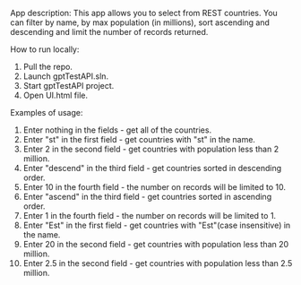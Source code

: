 App description:
This app allows you to select from REST countries.
You can filter by name, by max population (in millions), sort ascending and descending and limit the number of records returned.

How to run locally:
1. Pull the repo.
2. Launch gptTestAPI.sln.
3. Start gptTestAPI project.
4. Open UI.html file.


Examples of usage:

1. Enter nothing in the fields - get all of the countries.
2. Enter "st" in the first field - get countries with "st" in the name.
3. Enter 2 in the second field - get countries with population less than 2 million.
4. Enter "descend" in the third field - get countries sorted in descending order.
5. Enter 10 in the fourth field - the number on records will be limited to 10.
6. Enter "ascend" in the third field - get countries sorted in ascending order.
7. Enter 1 in the fourth field - the number on records will be limited to 1.
8. Enter "Est" in the first field - get countries with "Est"(case insensitive) in the name.
9. Enter 20 in the second field - get countries with population less than 20 million.
10. Enter 2.5 in the second field - get countries with population less than 2.5 million.